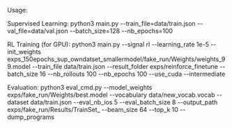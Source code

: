 Usage: 

Supervised Learning:
python3 main.py --train_file=data/train.json --val_file=data/val.json --batch_size=128  --nb_epochs=100


RL Training (for GPU):
python3 main.py  --signal rl --learning_rate 1e-5 --init_weights exps_150epochs_sup_owndatset_smallermodel/fake_run/Weights/weights_99.model --train_file data/train.json --result_folder exps/reinforce_finetune --batch_size 16 --nb_rollouts 100 --nb_epochs 100 --use_cuda --intermediate

Evaluation:
python3 eval_cmd.py --model_weights exps/fake_run/Weights/best.model --vocabulary data/new_vocab.vocab --dataset data/train.json --eval_nb_ios 5 --eval_batch_size 8 
--output_path exps/fake_run/Results/TrainSet_ --beam_size 64 --top_k 10 --dump_programs 


